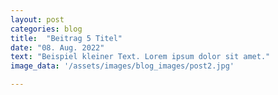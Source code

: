 ```yaml
---
layout: post
categories: blog
title:  "Beitrag 5 Titel"
date: "08. Aug. 2022"
text: "Beispiel kleiner Text. Lorem ipsum dolor sit amet."
image_data: '/assets/images/blog_images/post2.jpg'

---
```

